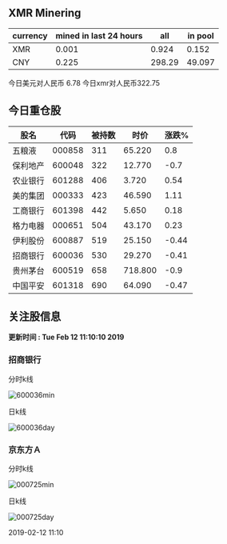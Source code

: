 ## XMR Minering

|currency|mined in last 24 hours|all|in pool|
|---|---|---|---|
|XMR|0.001|0.924|0.152|
|CNY|0.225|298.29|49.097|

今日美元对人民币 6.78	今日xmr对人民币322.75


## 今日重仓股 

|股名|代码|被持数|时价|涨跌%|
|---|---|---|---|---|
|五粮液|000858|311|65.220|0.8|
|保利地产|600048|322|12.770|-0.7|
|农业银行|601288|406|3.720|0.54|
|美的集团|000333|423|46.590|1.11|
|工商银行|601398|442|5.650|0.18|
|格力电器|000651|504|43.170|0.23|
|伊利股份|600887|519|25.150|-0.44|
|招商银行|600036|530|29.270|-0.41|
|贵州茅台|600519|658|718.800|-0.9|
|中国平安|601318|690|64.090|-0.47|

## 关注股信息
**更新时间 : Tue Feb 12 11:10:10 2019**
### 招商银行 
分时k线

![600036min](http://image.sinajs.cn/newchart/min/n/sh600036.gif)

日k线

![600036day](http://image.sinajs.cn/newchart/daily/n/sh600036.gif)

### 京东方Ａ 
分时k线

![000725min](http://image.sinajs.cn/newchart/min/n/sz000725.gif)

日k线

![000725day](http://image.sinajs.cn/newchart/daily/n/sz000725.gif)

2019-02-12 11:10
